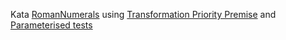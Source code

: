 Kata [RomanNumerals](http://codingdojo.org/cgi-bin/index.pl?KataRomanNumerals) using [Transformation Priority Premise](http://en.wikipedia.org/wiki/Transformation_Priority_Premise) and [Parameterised tests](https://github.com/Pragmatists/JUnitParams)